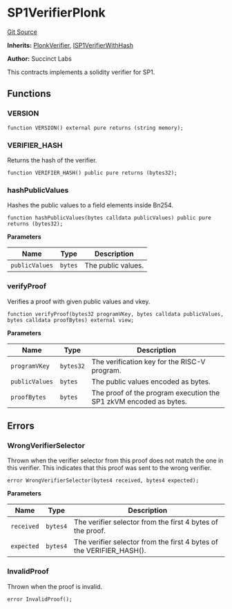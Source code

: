 # SP1VerifierPlonk
[Git Source](https://github.com/agglayer/agglayer-contracts/blob/112a010b7c8b14335e5fe1a9bffc11bd2459df05/contracts/verifiers/v4.0.0-rc.3/SP1VerifierPlonk.sol)

**Inherits:**
[PlonkVerifier](/contracts/verifiers/v4.0.0-rc.3/PlonkVerifier.sol/contract.PlonkVerifier.md), [ISP1VerifierWithHash](/contracts/v2/interfaces/ISP1Verifier.sol/interface.ISP1VerifierWithHash.md)

**Author:**
Succinct Labs

This contracts implements a solidity verifier for SP1.


## Functions
### VERSION


```solidity
function VERSION() external pure returns (string memory);
```

### VERIFIER_HASH

Returns the hash of the verifier.


```solidity
function VERIFIER_HASH() public pure returns (bytes32);
```

### hashPublicValues

Hashes the public values to a field elements inside Bn254.


```solidity
function hashPublicValues(bytes calldata publicValues) public pure returns (bytes32);
```
**Parameters**

|Name|Type|Description|
|----|----|-----------|
|`publicValues`|`bytes`|The public values.|


### verifyProof

Verifies a proof with given public values and vkey.


```solidity
function verifyProof(bytes32 programVKey, bytes calldata publicValues, bytes calldata proofBytes) external view;
```
**Parameters**

|Name|Type|Description|
|----|----|-----------|
|`programVKey`|`bytes32`|The verification key for the RISC-V program.|
|`publicValues`|`bytes`|The public values encoded as bytes.|
|`proofBytes`|`bytes`|The proof of the program execution the SP1 zkVM encoded as bytes.|


## Errors
### WrongVerifierSelector
Thrown when the verifier selector from this proof does not match the one in this
verifier. This indicates that this proof was sent to the wrong verifier.


```solidity
error WrongVerifierSelector(bytes4 received, bytes4 expected);
```

**Parameters**

|Name|Type|Description|
|----|----|-----------|
|`received`|`bytes4`|The verifier selector from the first 4 bytes of the proof.|
|`expected`|`bytes4`|The verifier selector from the first 4 bytes of the VERIFIER_HASH().|

### InvalidProof
Thrown when the proof is invalid.


```solidity
error InvalidProof();
```

